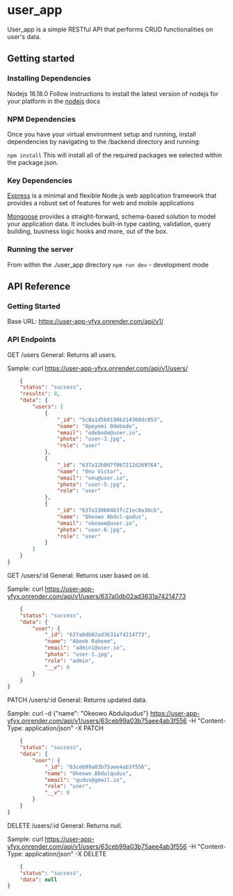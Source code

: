# user_app

User_app is a simple RESTful API that performs CRUD functionalities on user's data.

## Getting started

### Installing Dependencies

Nodejs 16.18.0 Follow instructions to install the latest version of nodejs for your platform in the [nodejs](https://nodejs.org/en/docs/) docs

### NPM Dependencies

Once you have your virtual environment setup and running, install dependencies by navigating to the /backend directory and running:

`npm install`
This will install all of the required packages we selected within the package.json.

### Key Dependencies

[Express](http://expressjs.com/) is a minimal and flexible Node.js web application framework that provides a robust set of features for web and mobile applications

[Mongoose](https://mongoosejs.com/) provides a straight-forward, schema-based solution to model your application data. It includes built-in type casting, validation, query building, business logic hooks and more, out of the box.

### Running the server

From within the ./user_app directory
`npm run dev` - development mode

## API Reference

### Getting Started

Base URL: https://user-app-yfyx.onrender.com/api/v1/

### API Endpoints

GET /users General: Returns all users.

Sample: curl https://user-app-yfyx.onrender.com/api/v1/users/

```JSON
    {
    "status": "success",
    "results": 8,
    "data": {
        "users": [
            {
                "_id": "5c8a1d5b0190b214360dc053",
                "name": "Opeyemi Odebode",
                "email": "odebode@user.io",
                "photo": "user-3.jpg",
                "role": "user"
            },
            {
                "_id": "637a12b0d7f067212d269764",
                "name": "Onu Victor",
                "email": "onu@user.io",
                "photo": "user-5.jpg",
                "role": "user"
            },
            {
                "_id": "637a130b04b3fc21ec8a30cb",
                "name": "Okeowo Abdul-qudus",
                "email": "okeowo@user.io",
                "photo": "user-6.jpg",
                "role": "user"
            }
        ]
    }
}
```

GET /users/:id General: Returns user based on id.

Sample: curl https://user-app-yfyx.onrender.com/api/v1/users/637a0db02ad3631a74214773

```JSON
    {
    "status": "success",
    "data": {
        "user": {
            "_id": "637a0db02ad3631a74214773",
            "name": "Abeeb Raheem",
            "email": "admin1@user.io",
            "photo": "user-1.jpg",
            "role": "admin",
            "__v": 0
        }
    }
}
```

PATCH /users/:id General: Returns updated data.

Sample: curl -d {"name": "Okeowo Abdulqudus"} https://user-app-yfyx.onrender.com/api/v1/users/63ceb99a03b75aee4ab3f556 -H "Content-Type: application/json" -X PATCH

```JSON
    {
    "status": "success",
    "data": {
        "user": {
            "_id": "63ceb99a03b75aee4ab3f556",
            "name": "Okeowo Abdulqudus",
            "email": "qudus@gmail.io",
            "role": "user",
            "__v": 0
        }
    }
}
```

DELETE /users/:id General: Returns null.

Sample: curl https://user-app-yfyx.onrender.com/api/v1/users/63ceb99a03b75aee4ab3f556 -H "Content-Type: application/json" -X DELETE

```JSON
    {
    "status": "success",
    "data": null
}
```
